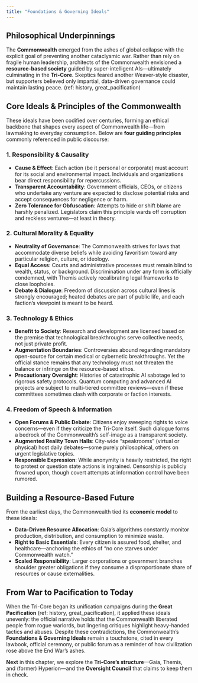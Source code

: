 ```yaml
---
title: "Foundations & Governing Ideals"
---
```


## Philosophical Underpinnings
The **Commonwealth** emerged from the ashes of global collapse with the explicit goal of preventing another cataclysmic war. Rather than rely on fragile human leadership, architects of the Commonwealth envisioned a **resource-based society** guided by super-intelligent AIs—ultimately culminating in the **Tri-Core**. Skeptics feared another Weaver-style disaster, but supporters believed only impartial, data-driven governance could maintain lasting peace. (ref: history, great_pacification)

## Core Ideals & Principles of the Commonwealth
These ideals have been codified over centuries, forming an ethical backbone that shapes every aspect of Commonwealth life—from lawmaking to everyday consumption. Below are **four guiding principles** commonly referenced in public discourse:

### 1. Responsibility & Causality
- **Cause & Effect**: Each action (be it personal or corporate) must account for its social and environmental impact. Individuals and organizations bear direct responsibility for repercussions.
- **Transparent Accountability**: Government officials, CEOs, or citizens who undertake any venture are expected to disclose potential risks and accept consequences for negligence or harm.
- **Zero Tolerance for Obfuscation**: Attempts to hide or shift blame are harshly penalized. Legislators claim this principle wards off corruption and reckless ventures—at least in theory.

### 2. Cultural Morality & Equality
- **Neutrality of Governance**: The Commonwealth strives for laws that accommodate diverse beliefs while avoiding favoritism toward any particular religion, culture, or ideology.
- **Equal Access**: Courts and administrative processes must remain blind to wealth, status, or background. Discrimination under any form is officially condemned, with Themis actively recalibrating legal frameworks to close loopholes.
- **Debate & Dialogue**: Freedom of discussion across cultural lines is strongly encouraged; heated debates are part of public life, and each faction’s viewpoint is meant to be heard.

### 3. Technology & Ethics
- **Benefit to Society**: Research and development are licensed based on the premise that technological breakthroughs serve collective needs, not just private profit.
- **Augmentation Boundaries**: Controversies abound regarding mandatory open-source for certain medical or cybernetic breakthroughs. Yet the official stance remains that any technology must not threaten the balance or infringe on the resource-based ethos.
- **Precautionary Oversight**: Histories of catastrophic AI sabotage led to rigorous safety protocols. Quantum computing and advanced AI projects are subject to multi-tiered committee reviews—even if these committees sometimes clash with corporate or faction interests.

### 4. Freedom of Speech & Information
- **Open Forums & Public Debate**: Citizens enjoy sweeping rights to voice concerns—even if they criticize the Tri-Core itself. Such dialogue forms a bedrock of the Commonwealth’s self-image as a transparent society.
- **Augmented Reality Town Halls**: City-wide “speakrooms” (virtual or physical) host daily debates—some purely philosophical, others on urgent legislative topics.
- **Responsible Expression**: While anonymity is heavily restricted, the right to protest or question state actions is ingrained. Censorship is publicly frowned upon, though covert attempts at information control have been rumored.

## Building a Resource-Based Future
From the earliest days, the Commonwealth tied its **economic model** to these ideals:

- **Data-Driven Resource Allocation**: Gaia’s algorithms constantly monitor production, distribution, and consumption to minimize waste.  
- **Right to Basic Essentials**: Every citizen is assured food, shelter, and healthcare—anchoring the ethics of “no one starves under Commonwealth watch.”  
- **Scaled Responsibility**: Larger corporations or government branches shoulder greater obligations if they consume a disproportionate share of resources or cause externalities.

## From War to Pacification to Today
When the Tri-Core began its unification campaigns during the **Great Pacification** (ref: history, great_pacification), it applied these ideals unevenly: the official narrative holds that the Commonwealth liberated people from rogue warlords, but lingering critiques highlight heavy-handed tactics and abuses. Despite these contradictions, the Commonwealth’s **Foundations & Governing Ideals** remain a touchstone, cited in every lawbook, official ceremony, or public forum as a reminder of how civilization rose above the End War’s ashes.

**Next** in this chapter, we explore the **Tri-Core’s structure**—Gaia, Themis, and (former) Hyperion—and the **Oversight Council** that claims to keep them in check. 
